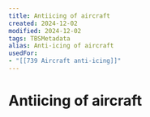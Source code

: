 ```yaml
---
title: Antiicing of aircraft
created: 2024-12-02
modified: 2024-12-02
tags: TBSMetadata
alias: Anti-icing of aircraft
usedFor:
- "[[739 Aircraft anti-icing]]"
---
```

# Antiicing of aircraft
